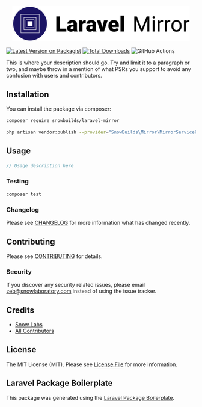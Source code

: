 <p align="center"><img width="472" src="/art/laravel-mirror-banner.png" alt="Laravel Mirror Package Logo"></p>


[![Latest Version on Packagist](https://img.shields.io/packagist/v/snowbuilds/laravel-mirror.svg?style=flat-square)](https://packagist.org/packages/snowbuilds/laravel-mirror)
[![Total Downloads](https://img.shields.io/packagist/dt/snowbuilds/laravel-mirror.svg?style=flat-square)](https://packagist.org/packages/snowbuilds/laravel-mirror)
![GitHub Actions](https://github.com/snowbuilds/laravel-mirror/actions/workflows/main.yml/badge.svg)

This is where your description should go. Try and limit it to a paragraph or two, and maybe throw in a mention of what PSRs you support to avoid any confusion with users and contributors.

## Installation

You can install the package via composer:

```bash
composer require snowbuilds/laravel-mirror
```

```bash
php artisan vendor:publish --provider="SnowBuilds\Mirror\MirrorServiceProvider"
```

## Usage

```php
// Usage description here
```

### Testing

```bash
composer test
```

### Changelog

Please see [CHANGELOG](CHANGELOG.md) for more information what has changed recently.

## Contributing

Please see [CONTRIBUTING](CONTRIBUTING.md) for details.

### Security

If you discover any security related issues, please email zeb@snowlaboratory.com instead of using the issue tracker.

## Credits

-   [Snow Labs](https://github.com/snowbuilds)
-   [All Contributors](../../contributors)

## License

The MIT License (MIT). Please see [License File](LICENSE.md) for more information.

## Laravel Package Boilerplate

This package was generated using the [Laravel Package Boilerplate](https://laravelpackageboilerplate.com).
